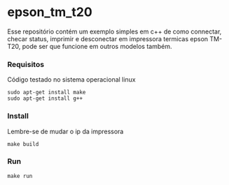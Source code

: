 # epson_tm_t20

Esse repositório contém um exemplo simples em c++ de como connectar, checar status, imprimir e desconectar em impressora termicas epson TM-T20, pode ser que funcione em outros modelos também.

### Requisitos

Código testado no sistema operacional linux

```
sudo apt-get install make
sudo apt-get install g++

```


### Install

Lembre-se de mudar o ip da impressora
 
 ```
 make build
 ```

 ### Run

 ```
 make run
 ```



